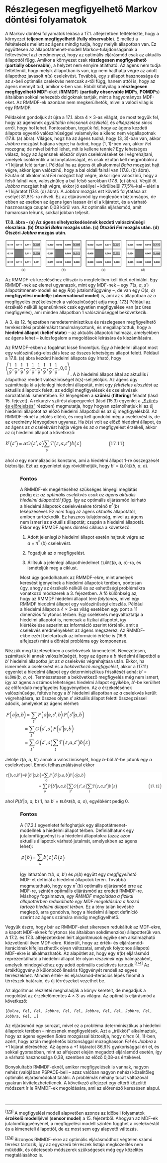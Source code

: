 <?xml version="1.0" encoding="UTF-8" standalone="no"?>

<html xmlns="http://www.w3.org/1999/xhtml"><head><meta name="generator" content="DocBook XSL Stylesheets V1.76.1"/></head><body><div class="section" title="Részlegesen megfigyelhető Markov döntési folyamatok"><div class="titlepage"><div><div><h1 class="title"><a id="id715058"/>Részlegesen megfigyelhető Markov döntési folyamatok</h1></div></div></div><p>A Markov döntési folyamatok leírása a 17.1. alfejezetben feltételezte, hogy a környezet <span class="strong"><strong>teljesen megfigyelhető</strong></span> (<span class="strong"><strong>fully observable</strong></span>). E mellett a feltételezés mellett az ágens mindig tudja, hogy melyik állapotban van. Ez együttesen az állapotátmenet-modell Markov-tulajdonságának a feltevésével azt eredményezi, hogy az optimális eljárásmód csak az aktuális állapottól függ. Amikor a környezet csak <span class="strong"><strong>részlegesen megfigyelhető</strong></span> (<span class="strong"><strong>partially observable</strong></span>), a helyzet nem ennyire átlátható. Az ágens nem tudja feltétlenül, hogy melyik állapotban is van, így nem hajthatja végre az adott állapothoz javasolt <span class="emphasis"><em>π</em></span>(<span class="emphasis"><em>s</em></span>) cselekvést. Továbbá, egy <span class="emphasis"><em>s</em></span> állapot hasznossága és az <span class="emphasis"><em>s</em></span>-beli optimális cselekvés nemcsak <span class="emphasis"><em>s</em></span>-től függ, hanem attól is, hogy az ágens mennyit tud, amikor <span class="emphasis"><em>s</em></span>-ben van. Ebből kifolyólag a <span class="strong"><strong>részlegesen megfigyelhető MDF</strong></span>-eket (<span class="strong"><strong>RMMDF</strong></span>) (<span class="strong"><strong>partially obs</strong></span><span class="strong"><strong>ervable MDP</strong></span>s, <span class="strong"><strong>POMDP</strong></span>s) általában sokkal nehezebb dolgoknak tartják, mint a hagyományos MDF-eket. Az RMMDF-ek azonban nem megkerülhetők, mivel a valódi világ is egy RMMDF.</p><p>Példaként gondoljuk át újra a 17.1. ábra 4 × 3-as világát, de most tegyük fel, hogy az ágensnek <span class="emphasis"><em>egyáltalán nincsenek érzékelői,</em></span> és <span class="emphasis"><em>elképzelése sincs</em></span> arról, hogy hol lehet. Pontosabban, tegyük fel, hogy az ágens kezdeti állapota egyenlő valószínűséggel valamelyike a kilenc nem végállapotnak (17.8. (a) ábra). Világos, hogz ha az ágens tudná, hogy (3, 3)-ban van, akkor <span class="emphasis"><em>Jobbra</em></span> mozgást hajtana végre; ha <span class="emphasis"><em>tudná</em></span>, hogy (1, 1)-ben van, akkor <span class="emphasis"><em>Fel</em></span> mozogna; de mivel bárhol lehet, mit is kellene tennie? Egy lehetséges válasz, hogy az ágensnek először olyan cselekvéseket kell végrehajtani, amelyek csökkentik a bizonytalanságát, és csak ezután kell megpróbálni a +1 kijárat felé tartani. Például ha az ágens öt alkalommal <span class="emphasis"><em>Balra</em></span> mozgást hajt végre, akkor igen valószínű, hogy a bal oldali falnál van (17.8. (b) ábra). Ezután öt alkalommal <span class="emphasis"><em>Fel</em></span> mozgást hajt végre, akkor igen valószínű, hogy a felső falnál van, valószínűleg a bal felső sarokban (17.8. (c) ábra). Végül öt <span class="emphasis"><em>Jobbra</em></span> mozgást hajt végre, ekkor jó eséllyel – körülbelül 77,5%-kal – eléri a +1 kijáratot (17.8. (d) ábra). A <span class="emphasis"><em>Jobbra</em></span> mozgás ezt követő folytatása az esélyét 81,8%-ra növeli. Ez az eljárásmód így meglepően biztonságos, de ebben az esetben az ágens igen lassan éri el a kijáratot, és a várható hasznossága csupán 0,08 körül van. Az optimális eljárásmód, amit hamarosan leírunk, sokkal jobban teljesít.</p><div class="figure"><a id="id715168"/><p class="title"><strong>17.8. ábra - (a) Az ágens elhelyezkedésének kezdeti valószínűségi eloszlása. (b) Ötszöri <span class="emphasis"><em>Balra</em></span> mozgás után. (c) Ötszöri <span class="emphasis"><em>Fel</em></span> mozgás után. (d) Ötszöri <span class="emphasis"><em>Jobbra</em></span> mozgás után.</strong></p><div class="figure-contents"><div class="mediaobject"><img src="kepek/17-08.png" alt="(a) Az ágens elhelyezkedésének kezdeti valószínűségi eloszlása. (b) Ötszöri Balra mozgás után. (c) Ötszöri Fel mozgás után. (d) Ötszöri Jobbra mozgás után."/></div></div></div><p>Az RMMDF-ek kezeléséhez először is megfelelően kell őket definiálni. Egy RMMDF-nek az elemei ugyanazok, mint egy MDF-nek – egy <span class="emphasis"><em>T</em></span>(<span class="emphasis"><em>s</em></span>,<span class="emphasis"><em> a</em></span>,<span class="emphasis"><em> s</em></span>′) állapotátmenet-modell és egy <span class="emphasis"><em>R</em></span>(<span class="emphasis"><em>s</em></span>) jutalomfüggvény –, de van egy <span class="emphasis"><em>O</em></span>(<span class="emphasis"><em>s</em></span>,<span class="emphasis"><em> o</em></span>) <span class="strong"><strong>megfigyelési modell</strong></span>je (<span class="strong"><strong>observational </strong></span><span class="strong"><strong>model</strong></span>) is, ami az <span class="emphasis"><em>s</em></span> állapotban az <span class="emphasis"><em>o</em></span> megfigyelés érzékelésének a valószínűségét adja meg.<sup>[<a id="id715246" href="#ftn.id715246" class="footnote">173</a>]</sup> Például az érzékelő nélküli ágensünknek csak egyetlen megfigyelése van (az üres megfigyelés), ami minden állapotban 1 valószínűséggel bekövetkezik.</p><p>A 3. és 12. fejezetben nemdeterminisztikus és részlegesen megfigyelhető tervkészítési problémákat tanulmányoztunk, és megállapítottuk, hogy a <span class="strong"><strong>hiedelmi állapot</strong></span> (<span class="strong"><strong>belief state</strong></span>) – az aktuális állapotok halmaza, amelyekben az ágens lehet – kulcsfogalom a megoldások leírására és kiszámítására.</p><p>Az RMMDF-ekben a fogalmat kissé finomítjuk. Egy <span class="emphasis"><em>b</em></span> hiedelmi állapot most egy valószínűség-eloszlás lesz az összes lehetséges állapot felett. Például a 17.8. (a) ábra kezdeti hiedelmi állapota úgy írható, hogy <span class="inlinemediaobject"><img src="math/mi-17-0019.gif" alt="(a) Az ágens elhelyezkedésének kezdeti valószínűségi eloszlása. (b) Ötszöri Balra mozgás után. (c) Ötszöri Fel mozgás után. (d) Ötszöri Jobbra mozgás után."/></span>. A <span class="emphasis"><em>b</em></span> hiedelmi állapot által az aktuális <span class="emphasis"><em>i </em></span>állapothoz rendelt valószínűséget <span class="emphasis"><em>b</em></span>(<span class="emphasis"><em>s</em></span>)-sel jelöljük. Az ágens úgy számíthatja ki a jelenlegi hiedelmi állapotát, mint egy <span class="emphasis"><em>feltételes eloszlást</em></span> az aktuális állapotok felett, az eddigi megfigyelések és cselekvések sorozatának ismeretében. Ez lényegében a <span class="strong"><strong>szűrés</strong></span>i (<span class="strong"><strong>filtering</strong></span>) feladat (lásd 15<span class="emphasis"><em>. </em></span>fejezet). A rekurzív szűrési alapegyenlet (lásd (15.3) egyenlet a <a class="xref" href="ch15s02.md#ID_633_oldal">„Szűrés és előrejelzés”</a> részben) megmutatja, hogy hogyan számolhatjuk ki az új hiedelmi állapotot az előző hiedelmi állapotból és az új megfigyelésből. Az RMMDF-eknél a jelölés eltérő, és meg kell gondolni még a cselekvést is, de az eredmény lényegében ugyanaz. Ha <span class="emphasis"><em>b</em></span>(<span class="emphasis"><em>s</em></span>) volt az előző hiedelmi állapot, és az ágens az <span class="emphasis"><em>a</em></span> cselekvést hajtja végre és az <span class="emphasis"><em>o</em></span> megfigyelést érzékeli, akkor az új hiedelmi állapot a következő:</p><p><span class="inlinemediaobject"><img src="math/mi-17-0020.gif" alt="(a) Az ágens elhelyezkedésének kezdeti valószínűségi eloszlása. (b) Ötszöri Balra mozgás után. (c) Ötszöri Fel mozgás után. (d) Ötszöri Jobbra mozgás után."/></span></p><p>ahol <span class="emphasis"><em>a</em></span> egy normalizációs konstans, ami a hiedelmi állapot 1-re összegzését biztosítja. Ezt az egyenletet úgy rövidíthetjük, hogy <span class="emphasis"><em>b</em></span>′ = <code class="code">ELŐRE</code>(<span class="emphasis"><em>b</em></span>,<span class="emphasis"><em> a</em></span>,<span class="emphasis"><em> o</em></span>).</p><div class="important" title="Fontos" style="margin-left: 0.5in; margin-right: 0.5in;"><h3 class="title">Fontos</h3><p>A RMMDF-ek megértéséhez szükséges lényegi meglátás pedig ez: <span class="emphasis"><em>az optimális cselekvés csak az ágens aktuális hiedelmi állapotától függ. </em></span>Így az optimális eljárásmód leírható a hiedelmi állapotok cselekvésekre történő <span class="emphasis"><em>π</em></span><sup>*</sup>(<span class="emphasis"><em>b</em></span>)<span class="emphasis"><em> </em></span>leképzésével. Ez <span class="emphasis"><em>nem</em></span> függ az ágens <span class="emphasis"><em>aktuális</em></span> állapotától, amiben tartózkodik. Ez hasznos tulajdonság, mivel az ágens nem ismeri az aktuális állapotát; csupán a hiedelmi állapotát. Ekkor egy RMMDF ágens döntési ciklusa a következő:</p><div class="orderedlist"><ol class="orderedlist"><li class="listitem"><p>Adott jelenlegi <span class="emphasis"><em>b</em></span> hiedelmi állapot esetén hajtsuk végre az <span class="emphasis"><em>a</em></span> = <span class="emphasis"><em>π</em></span><sup>* </sup>(<span class="emphasis"><em>b</em></span>) cselekvést.</p></li><li class="listitem"><p>Fogadjuk az <span class="emphasis"><em>o</em></span> megfigyelést.</p></li><li class="listitem"><p>Állítsuk a jelenlegi állapothiedelmet <code class="code">ELŐRE</code>(<span class="emphasis"><em>b</em></span>,<span class="emphasis"><em> a</em></span>,<span class="emphasis"><em> o</em></span>)-ra, és ismételjük meg a ciklust.</p></li></ol></div><p>Most úgy gondolhatunk az RMMDF-ekre, mint amelyek keresést igényelnek a hiedelmi állapotok terében, pontosan úgy, ahogy az érzékelő nélküli és az eshetőségi problémákra vonatkozó módszerek a 3. fejezetben. A fő különbség az, hogy az RMMDF hiedelmi állapot tere <span class="emphasis"><em>folytonos,</em></span> mivel egy RMMDF hiedelmi állapot egy valószínűségi eloszlás. Például a hiedelmi állapot a 4 × 3-as világ esetében egy pont a 11 dimenziós folytonos térben. Egy cselekvés megváltoztatja a hiedelmi állapotot is, nemcsak a fizikai állapotot, így kiértékelése aszerint az információ szerint történik, amit a cselekvés eredményeként az ágens megszerez. Az RMMDF-ekbe ezért beletartozik az információ értéke is (16.6. alfejezet) mint a döntési probléma egy komponense.</p></div><p>Nézzük meg tüzetesebben a cselekvések kimenetelét. Nevezetesen, számítsuk ki annak valószínűségét, hogy az ágens a <span class="emphasis"><em>b</em></span> hiedelmi állapotból a <span class="emphasis"><em>b</em></span>′ hiedelmi állapotba jut az <span class="emphasis"><em>a</em></span> cselekvés végrehajtása után. Ekkor, ha ismernénk a cselekvést és a <span class="emphasis"><em>bekövetkező megfigyelést,</em></span> akkor a (17.11) egyenlet a hiedelmi állapot egy determinisztikus frissítését adná: <span class="emphasis"><em>b</em></span>′ = <code class="code">ELŐRE</code>(<span class="emphasis"><em>b</em></span>,<span class="emphasis"><em> a</em></span>,<span class="emphasis"><em> o</em></span>).<span class="emphasis"><em> </em></span>Természetesen a bekövetkező megfigyelés még nem ismert, így az ágens a számos lehetséges hiedelmi állapot egyikébe, <span class="emphasis"><em>b</em></span>′-be kerülhet az előforduló megfigyelés függvényében. Az <span class="emphasis"><em>o</em></span> érzékelésének valószínűsége, feltéve hogy a <span class="emphasis"><em>b</em></span>′ hiedelmi állapotban az <span class="emphasis"><em>a</em></span> cselekvés került végrehajtásra, az összes olyan <span class="emphasis"><em>s</em></span>′ aktuális állapot feletti összegzéssel adódik, amelyeket az ágens elérhet:</p><p><span class="inlinemediaobject"><img src="math/mi-17-0021.gif" alt="(a) Az ágens elhelyezkedésének kezdeti valószínűségi eloszlása. (b) Ötszöri Balra mozgás után. (c) Ötszöri Fel mozgás után. (d) Ötszöri Jobbra mozgás után."/></span></p><p>Jelölje <span class="emphasis"><em>τ</em></span>(<span class="emphasis"><em>b</em></span>,<span class="emphasis"><em> a</em></span>,<span class="emphasis"><em> b</em></span>′) annak a valószínűségét, hogy <span class="emphasis"><em>b</em></span>-ből <span class="emphasis"><em>b</em></span>′-be jutunk egy <span class="emphasis"><em>a</em></span> cselekvéssel. Ennek felhasználásával ekkor </p><p><span class="inlinemediaobject"><img src="math/mi-17-0022.gif" alt="(a) Az ágens elhelyezkedésének kezdeti valószínűségi eloszlása. (b) Ötszöri Balra mozgás után. (c) Ötszöri Fel mozgás után. (d) Ötszöri Jobbra mozgás után."/></span></p><p>ahol <span class="emphasis"><em>P</em></span>(<span class="emphasis"><em>b</em></span>′|<span class="emphasis"><em>o</em></span>,<span class="emphasis"><em> a</em></span>,<span class="emphasis"><em> b</em></span>)<span class="emphasis"><em> </em></span>1, ha <span class="emphasis"><em>b</em></span>′ = <code class="code">ELŐRE</code>(<span class="emphasis"><em>b</em></span>,<span class="emphasis"><em> a</em></span>,<span class="emphasis"><em> o</em></span>),<span class="emphasis"><em> </em></span>egyébként<span class="emphasis"><em> </em></span>pedig 0.</p><div class="important" title="Fontos" style="margin-left: 0.5in; margin-right: 0.5in;"><h3 class="title">Fontos</h3><p>A (17.2.) egyenletet felfoghatjuk egy állapotátmenet-modellnek a hiedelmi állapot térben. Definiálhatunk egy jutalomfüggvényt is a hiedelmi állapotokra (azaz azon aktuális állapotok várható jutalmát, amelyekben az ágens lehet):</p><p><span class="inlinemediaobject"><img src="math/mi-17-0023.gif" alt="(a) Az ágens elhelyezkedésének kezdeti valószínűségi eloszlása. (b) Ötszöri Balra mozgás után. (c) Ötszöri Fel mozgás után. (d) Ötszöri Jobbra mozgás után."/></span></p><p>Így láthatóan <span class="emphasis"><em>τ</em></span>(<span class="emphasis"><em>b</em></span>,<span class="emphasis"><em> a</em></span>,<span class="emphasis"><em> b</em></span>′)<span class="emphasis"><em> </em></span>és <span class="emphasis"><em>ρ</em></span>(<span class="emphasis"><em>b</em></span>) együtt egy <span class="emphasis"><em>megfigyelhető</em></span> MDF-et definiál a hiedelmi állapotok terén. Továbbá megmutatható, hogy egy <span class="emphasis"><em>π</em></span><sup>*</sup>(<span class="emphasis"><em>b</em></span>) optimális eljárásmód erre az MDF-re, szintén optimális eljárásmód az eredeti RMMDF-re. Máshogy fogalmazva, <span class="emphasis"><em>egy RMMDF megoldása a fizikai állapottérben redukálható egy MDF megoldására a hozzá tartozó hiedelmi állapot térben.</em></span> Ez a tény talán kevésbé meglepő, arra gondolva, hogy a hiedelmi állapot definíció szerint az ágens számára mindig megfigyelhető.</p></div><p>Vegyük észre, hogy bár az RMMDF-eket sikeresen redukáltuk az MDF-ekre, a kapott MDF-eknek folytonos (és általában sokdimenziós) állapotterük van. A 17.2. és 17.3. alfejezetekben leírt algoritmusok egyike sem alkalmazható közvetlenül ilyen MDF-ekre. Kiderült, hogy az érték- és eljárásmód-iterációnak kifejleszthetők olyan változatai, amelyek folytonos állapotú MDF-ekre is alkalmazhatók. Az alapötlet az, hogy egy <span class="emphasis"><em>π</em></span>(<span class="emphasis"><em>b</em></span>) eljárásmód reprezentálható a hiedelmi állapot tér olyan <span class="emphasis"><em>részeinek</em></span> egy halmazaként, amelyek mindegyikéhez egy adott optimális cselekvés tartozik.<sup>[<a id="id716602" href="#ftn.id716602" class="footnote">174</a>]</sup> Az értékfüggvény <span class="emphasis"><em>b</em></span> különböző lineáris függvényét rendeli az egyes térrészekhez. Minden érték- és eljárásmód-iterációs lépés finomít a térrészek határain, és új térrészeket vezethet be.</p><p>Az algoritmus részletei meghaladják a könyv kereteit, de megadjuk a megoldást az érzékelőmentes 4 × 3-as világra. Az optimális eljárásmód a következő:</p><p><code class="code">[<em><span class="remark">Balra</span></em>,<em><span class="remark"> Fel</span></em>,<em><span class="remark"> Fel</span></em>,<em><span class="remark"> Jobbra</span></em>,<em><span class="remark"> Fel</span></em>,<em><span class="remark"> Fel</span></em>,<em><span class="remark"> Jobbra</span></em>,<em><span class="remark"> Fel</span></em>,<em><span class="remark"> Fel</span></em>,<em><span class="remark"> Jobbra</span></em>,<em><span class="remark"> Fel</span></em>, <em><span class="remark">Jobbra</span></em>,<em><span class="remark"> Fel</span></em>, …]</code></p><p>Az eljárásmód egy sorozat, mivel ez a probléma determinisztikus a hiedelmi állapotok terében – nincsenek megfigyelések. Azt a „trükköt” alkalmaztuk, hogy az ágens egyetlen <span class="emphasis"><em>Balra</em></span> mozgással biztosítja, hogy <span class="emphasis"><em>nincs</em></span> (4, 1)-ben, azért, hogy aztán meglehetős biztonsággal mozoghasson <span class="emphasis"><em>Fel</em></span> és <span class="emphasis"><em>Jobbra</em></span> a +1 kijárat eléréséhez. Az ágens a +1 kijáratot 86,6% gyakorisággal éri el, és sokkal gyorsabban, mint az alfejezet elején megadott eljárásmód esetén, így a várható hasznossága 0,38, szemben az előző 0,08-as értékével.</p><p>Bonyolultabb RMMDF-eknél, amikor megfigyelések is vannak, nagyon nehéz (valójában PSPACE-beli – azaz valóban nagyon nehéz) közelítőleg optimális eljárásmódokat találni. A problémák néhány tucat változóval gyakran kivitelezhetetlenek. A következő alfejezet egy eltérő közelítő módszert ír le RMMDF-ek megoldására, ami az előrenéző keresésen alapul.</p><div class="footnotes"><br/><hr/><div class="footnote"><p class="footnote text"><sup>[<a id="ftn.id715246" href="#id715246" class="para">173</a>] </sup> A megfigyelési modell alapvetően azonos az időbeli folyamatok <span class="strong"><strong>érzékelő modell</strong></span>jével (<span class="strong"><strong>sensor model</strong></span>) a 15. fejezetből. Ahogyan az MDF-ek jutalomfüggvényénél, a megfigyelési modell szintén függhet a cselekvéstől és a kimeneteli állapottól, de ez most sem egy alapvető változás.</p></div><div class="footnote"><p class="footnote text"><sup>[<a id="ftn.id716602" href="#id716602" class="para">174</a>] </sup> Bizonyos RMMDF-ekre az optimális eljárásmódhoz végtelen számú térrész tartozik, így az egyszerű térrészek listája megközelítés nem működik, és ötletesebb módszerek szükségesek még egy közelítés megtalálásához is.</p></div></div></div></body></html>
